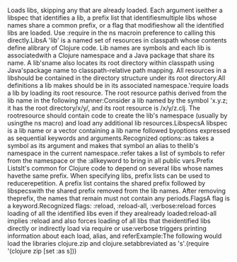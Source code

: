 Loads libs, skipping any that are already loaded. Each argument iseither a libspec that identifies a lib, a prefix list that identifiesmultiple libs whose names share a common prefix, or a flag that modifieshow all the identified libs are loaded. Use :require in the ns macroin preference to calling this directly.LibsA 'lib' is a named set of resources in classpath whose contents define alibrary of Clojure code. Lib names are symbols and each lib is associatedwith a Clojure namespace and a Java package that share its name. A lib'sname also locates its root directory within classpath using Java'spackage name to classpath-relative path mapping. All resources in a libshould be contained in the directory structure under its root directory.All definitions a lib makes should be in its associated namespace.'require loads a lib by loading its root resource. The root resource pathis derived from the lib name in the following manner:Consider a lib named by the symbol 'x.y.z; it has the root directory<classpath>/x/y/, and its root resource is <classpath>/x/y/z.clj. The rootresource should contain code to create the lib's namespace (usually by usingthe ns macro) and load any additional lib resources.LibspecsA libspec is a lib name or a vector containing a lib name followed byoptions expressed as sequential keywords and arguments.Recognized options::as takes a symbol as its argument and makes that symbol an alias to thelib's namespace in the current namespace.:refer takes a list of symbols to refer from the namespace or the :allkeyword to bring in all public vars.Prefix ListsIt's common for Clojure code to depend on several libs whose names havethe same prefix. When specifying libs, prefix lists can be used to reducerepetition. A prefix list contains the shared prefix followed by libspecswith the shared prefix removed from the lib names. After removing theprefix, the names that remain must not contain any periods.FlagsA flag is a keyword.Recognized flags: :reload, :reload-all, :verbose:reload forces loading of all the identified libs even if they arealready loaded:reload-all implies :reload and also forces loading of all libs that theidentified libs directly or indirectly load via require or use:verbose triggers printing information about each load, alias, and referExample:The following would load the libraries clojure.zip and clojure.setabbreviated as 's'.(require '(clojure zip [set :as s]))